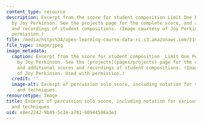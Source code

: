```yaml
---
content_type: resource
description: Excerpt from the score for student composition Limit One Per Cussion
  by Joy Perkinson. See the projects page for the complete score, and additional scores
  and recordings of student compositions. (Image courtesy of Joy Perkinson. Used with
  permission.)
file: /media/https%3A/open-learning-course-data-rc.s3.amazonaws.com/21m-351-music-composition-fall-2008/e8ec22429b455c3ea70160944598a3e3_21m-351f08-th.jpg
file_type: image/jpeg
image_metadata:
  caption: Excerpt from the score for student composition _Limit One Per Cussion_
    by Joy Perkinson. See the [projects](pages/projects) page for the complete score,
    and additional scores and recordings of student compositions. (Image courtesy
    of Joy Perkinson. Used with permission.)
  credit: ''
  image-alt: Excerpt of percussion solo score, including notation for various instruments
    and techniques.
resourcetype: Image
title: Excerpt of percussion solo score, including notation for various instruments
  and techniques
uid: e8ec2242-9b45-5c3e-a701-60944598a3e3
---
```

